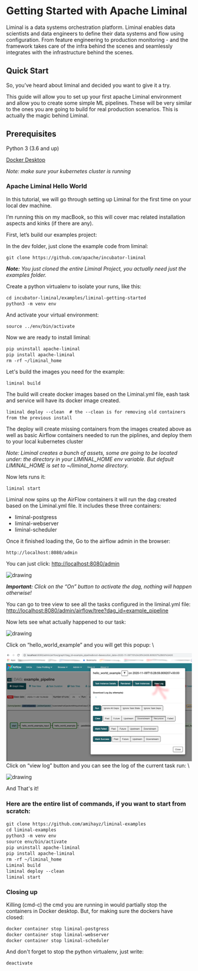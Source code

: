 

# Getting Started with Apache Liminal

Liminal is a data systems orchestration platform. Liminal enables data scientists and data engineers to define their data systems and flow using configuration.
From feature engineering to production monitoring - and the framework takes care of the infra behind the scenes and seamlessly integrates with the infrastructure behind the scenes.



## Quick Start

So, you’ve heard about liminal and decided you want to give it a try.

This guide will allow you to set up your first apache Liminal environment and allow you to create some simple ML pipelines. These will be very similar to the ones you are going to build for real production scenarios. This is actually the magic behind Liminal.



## Prerequisites

Python 3 (3.6 and up)

[Docker Desktop](https://www.docker.com/products/docker-desktop)

*Note: make sure your kubernetes cluster is running*

### Apache Liminal Hello World

In this tutorial, we will go through setting up Liminal for the first time on your local dev machine.

I’m running this on my macBook, so this will cover mac related installation aspects and kinks (if there are any).

First, let’s build our examples project:

In the dev folder, just clone the example code from liminal:


```
git clone https://github.com/apache/incubator-liminal
```
***Note:*** *You just cloned the entire Liminal Project, you actually need just the examples folder.*

Create a python virtualenv to isolate your runs, like this:


```
cd incubator-liminal/examples/liminal-getting-started
python3 -m venv env
```


And activate your virtual environment:


```
source ../env/bin/activate
```

Now we are ready to install liminal:


```
pip uninstall apache-liminal 
pip install apache-liminal
rm -rf ~/liminal_home
```
Let's build the images you need for the example:
```
liminal build
```
The build will create docker images based on the Liminal.yml file, eash task and service will have its docker image created.


```
liminal deploy --clean  # the --clean is for removing old containers from the previous install
```
The deploy will create missing containers from the images created above as well as basic Airflow containers needed to run the piplines, and deploy them to your local kubernetes cluster

*Note: Liminal creates a bunch of assets, some are going to be located under: the directory in your LIMINAL_HOME env variable. But default LIMINAL_HOME is set to ~/liminal_home directory.*

Now lets runs it:
```
liminal start
```
Liminal now spins up the AirFlow containers it will run the dag created based on the Liminal.yml file.
It includes these three containers: 
* liminal-postgress
* liminal-webserver
* liminal-scheduler

Once it finished loading the, 
Go to the airflow admin in the browser:


```
http://localhost:8080/admin
```
You can just click: [http://localhost:8080/admin](http://localhost:8080/admin)


![drawing](nstatic/airflow_main.png)

***Important:** Click on the “On” button to activate the dag, nothing will happen otherwise!*

You can go to tree view to see all the tasks configured in the liminal.yml file: \
[http://localhost:8080/admin/airflow/tree?dag_id=example_pipeline](http://localhost:8080/admin/airflow/tree?dag_id=example_pipeline)

Now lets see what actually happened to our task:

![drawing](nstatic/airflow_view_dag.png)

Click on “hello_world_example” and you will get this popup: \

![drawing](nstatic/airflow_view_log.png) \
Click on “view log” button and you can see the log of the current task run: \


![drawing](nstatic/airflow_task_log.png)

And That's it!

### Here are the entire list of commands, if you want to start from scratch:

```
git clone https://github.com/amihayz/liminal-examples
cd liminal-examples
python3 -m venv env
source env/bin/activate
pip uninstall apache-liminal
pip install apache-liminal
rm -rf ~/liminal_home
Liminal build
liminal deploy --clean
liminal start
```

### Closing up

Killing (cmd-c) the cmd you are running in would partially stop the containers in Docker desktop.
But, for making sure the dockers have closed:


```
docker container stop liminal-postgress
docker container stop liminal-webserver
docker container stop liminal-scheduler
```


And don't forget to stop the python virtualenv, just write:


```
deactivate
```
